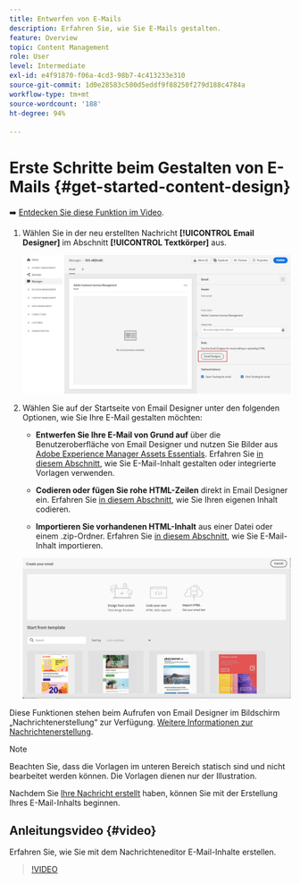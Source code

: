 ```yaml
---
title: Entwerfen von E-Mails
description: Erfahren Sie, wie Sie E-Mails gestalten.
feature: Overview
topic: Content Management
role: User
level: Intermediate
exl-id: e4f91870-f06a-4cd3-98b7-4c413233e310
source-git-commit: 1d0e28583c500d5eddf9f88250f279d188c4784a
workflow-type: tm+mt
source-wordcount: '188'
ht-degree: 94%

---
```


# Erste Schritte beim Gestalten von E-Mails {#get-started-content-design}

➡️ [Entdecken Sie diese Funktion im Video](#video).

1. Wählen Sie in der neu erstellten Nachricht **[!UICONTROL Email Designer]** im Abschnitt **[!UICONTROL Textkörper]** aus.

   ![](assets/import-html_1.png)

1. Wählen Sie auf der Startseite von Email Designer unter den folgenden Optionen, wie Sie Ihre E-Mail gestalten möchten:

   * **Entwerfen Sie Ihre E-Mail von Grund auf** über die Benutzeroberfläche von Email Designer und nutzen Sie Bilder aus [Adobe Experience Manager Assets Essentials](assets-essentials.md). Erfahren Sie [in diesem Abschnitt](create-email-content.md), wie Sie E-Mail-Inhalt gestalten oder integrierte Vorlagen verwenden.

   * **Codieren oder fügen Sie rohe HTML-Zeilen** direkt in Email Designer ein. Erfahren Sie [in diesem Abschnitt](code-content.md), wie Sie Ihren eigenen Inhalt codieren.

   * **Importieren Sie vorhandenen HTML-Inhalt** aus einer Datei oder einem .zip-Ordner. Erfahren Sie [in diesem Abschnitt](existing-content.md), wie Sie E-Mail-Inhalt importieren.

   ![](assets/email_designer_25.png)

Diese Funktionen stehen beim Aufrufen von Email Designer im Bildschirm „Nachrichtenerstellung“ zur Verfügung. [Weitere Informationen zur Nachrichtenerstellung](../messages/get-started-content.md).

>[!NOTE]
>
>Beachten Sie, dass die Vorlagen im unteren Bereich statisch sind und nicht bearbeitet werden können. Die Vorlagen dienen nur der Illustration.
>
>Nachdem Sie [Ihre Nachricht erstellt](../messages/get-started-content.md) haben, können Sie mit der Erstellung Ihres E-Mail-Inhalts beginnen.

## Anleitungsvideo {#video}

Erfahren Sie, wie Sie mit dem Nachrichteneditor E-Mail-Inhalte erstellen.

>[!VIDEO](https://video.tv.adobe.com/v/334150?quality=12)
